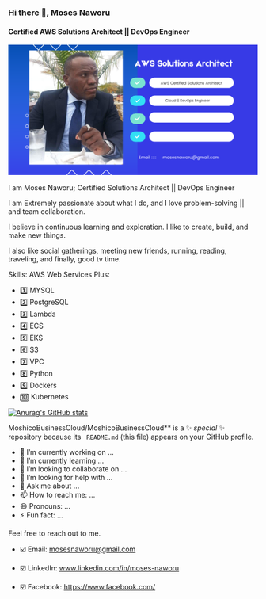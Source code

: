 ### Hi there 👋, Moses Naworu
#### Certified AWS Solutions Architect || DevOps Engineer
![Certified AWS Solutions Architect || DevOps Engineer](https://github.com/MoshicoBusinessCloud/MoshicoBusinessCloud/blob/main/AWS%20Solutions%20Architect%20%20DevOps%20Engineer/1.png)

I am Moses Naworu; Certified Solutions Architect || DevOps Engineer

I am Extremely passionate about what I do, and I love problem-solving || and team collaboration.

I believe in continuous learning and exploration. I like to create, build, and make new things.

I also like social gatherings, meeting new friends, running, reading, traveling, and finally, good tv time.

Skills: 
AWS Web Services Plus:

* 1️⃣ MYSQL
* 2️⃣ PostgreSQL
* 3️⃣ Lambda
* 4️⃣ ECS
* 5️⃣ EKS
* 6️⃣ S3
* 7️⃣ VPC
* 8️⃣ Python
* 9️⃣ Dockers
* 🔟 Kubernetes

[![Anurag's GitHub stats](https://github-readme-stats.vercel.app/api?username=MoshicoBusinessCloud)](https://github.com/anuraghazra/github-readme-stats)

MoshicoBusinessCloud/MoshicoBusinessCloud** is a ✨ _special_ ✨ repository because its `
README.md` (this file) appears on your GitHub profile.

- 🔭 I’m currently working on ...
- 🌱 I’m currently learning ...
- 👯 I’m looking to collaborate on ...
- 🤔 I’m looking for help with ...
- 💬 Ask me about ...
- 📫 How to reach me: ...
- 😄 Pronouns: ...
- ⚡ Fun fact: ...

Feel free to reach out to me.

* ☑️ Email: mosesnaworu@gmail.com

* ☑️ LinkedIn: www.linkedin.com/in/moses-naworu

* ☑️ Facebook: https://www.facebook.com/


